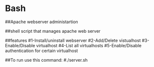 # Bash

##Apache webserver administartion

##shell script that manages apache web server

##features
#1-Install/uninstall webserver
#2-Add/Delete vistualhost
#3-Enable/Disable virtualhost
#4-List all virtualhosts
#5-Enable/Disable authentication for certain virtualhost

##To run use this command:
#./server.sh
